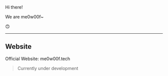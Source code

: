 Hi there!

We are me0w00f~

🙃

---
## Website
Official Website: me0w00f.tech
> Currently under development
